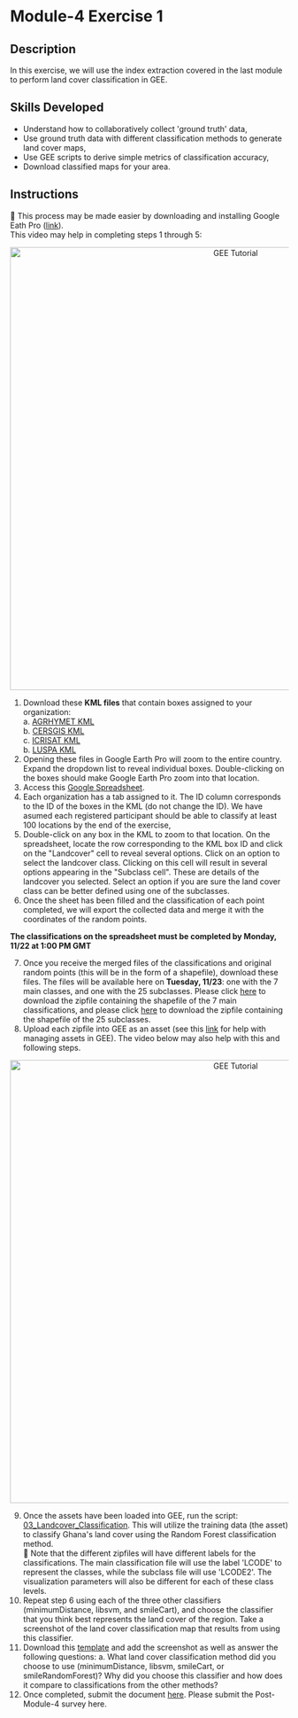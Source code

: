 # Module-4 Exercise 1
## Description
In this exercise, we will use the index extraction covered in the last module to perform land cover classification in GEE.
## Skills Developed
- Understand how to collaboratively collect 'ground truth' data,
- Use ground truth data with different classification methods to generate land cover maps,
- Use GEE scripts to derive simple metrics of classification accuracy, 
- Download classified maps for your area.

## Instructions
📌 This process may be made easier by downloading and installing Google Eath Pro (<a href="https://www.google.com/earth/versions/#earth-pro">link</a>). <br>
This video may help in completing steps 1 through 5:

 <p align="center">
  <a href="https://mediasite.video.ufl.edu/Mediasite/Play/38ea2eb245184e9d8bab2a4c6fc28ed31d" target="_blank" rel="noopener">
    <img src="https://user-images.githubusercontent.com/84922404/142556118-d1429e06-8332-44c5-bc2e-9baa7b4f87af.png" alt= "GEE Tutorial" width="800">
  </a>
</p>


1. Download these **KML files** that contain boxes assigned to your organization: <br>
    a. [AGRHYMET KML](https://github.com/ecodynlab/GALUP/files/7565808/BOXES_AGRHYMET.zip) <br>
    b. [CERSGIS KML](https://github.com/ecodynlab/GALUP/files/7565809/BOXES_CERSGIS.zip) <br>
    c. [ICRISAT KML](https://github.com/ecodynlab/GALUP/files/7565810/BOXES_ICRISAT.zip) <br>
    b. [LUSPA KML](https://github.com/ecodynlab/GALUP/files/7565811/BOXES_LUSPA.zip) <br>
2. Opening these files in Google Earth Pro will zoom to the entire country. Expand the dropdown list to reveal individual boxes. Double-clicking on the boxes should make Google Earth Pro zoom into that location.
3. Access this [Google Spreadsheet](https://docs.google.com/spreadsheets/d/10JV0HxQAPhW3V7qjp5-bVLld8_-E8WhpeJayIAlVW2s/edit#gid=1266282790).
4. Each organization has a tab assigned to it. The ID column corresponds to the ID of the boxes in the KML (do not change the ID). We have asumed each registered participant should be able to classify at least 100 locations by the end of the exercise, 
5. Double-click on any box in the KML to zoom to that location. On the spreadsheet, locate the row corresponding to the KML box ID and click on the "Landcover" cell to reveal several options. Click on an option to select the landcover class. Clicking on this cell will result in several options appearing in the "Subclass cell". These are details of the landcover you selected. Select an option if you are sure the land cover class can be better defined using one of the subclasses.
6. Once the sheet has been filled and the classification of each point completed, we will export the collected data and merge it with the coordinates of the random points.

**The classifications on the spreadsheet must be completed by Monday, 11/22 at 1:00 PM GMT**

7. Once you receive the merged files of the classifications and original random points (this will be in the form of a shapefile), download these files. The files will be available here on **Tuesday, 11/23**: one with the 7 main classes, and one with the 25 subclasses. Please click [here](https://github.com/SERVIR-WA/GALUP/files/7614691/GALUP_Classification_Updated_Main.zip) to download the zipfile containing the shapefile of the 7 main classifications, and please click [here](https://github.com/SERVIR-WA/GALUP/files/7614698/GALUP_Classification_Updated_Subclasses.zip) to download the zipfile containing the shapefile of the 25 subclasses.
8. Upload each zipfile into GEE as an asset (see this [link](https://developers.google.com/earth-engine/guides/asset_manager) for help with managing assets in GEE). The video below may also help with this and following steps. 

 <p align="center">
  <a href="https://mediasite.video.ufl.edu/Mediasite/Play/34f2887653d94667900f5eb240f954691d" target="_blank" rel="noopener">
    <img src="https://user-images.githubusercontent.com/84922404/143688697-041adf9f-3c25-4857-ad58-ced83aa2fc7c.png" alt= "GEE Tutorial" width="800">
  </a>
</p>


9. Once the assets have been loaded into GEE, run the script: [03_Landcover_Classification](https://github.com/SERVIR-WA/GALUP/wiki/Scripts#03_landcover_classification). This will utilize the training data (the asset) to classify Ghana's land cover using the Random Forest classification method. <br>
📌 Note that the different zipfiles will have different labels for the classifications. The main classification file will use the label 'LCODE' to represent the classes, while the subclass file will use 'LCODE2'. The visualization parameters will also be different for each of these class levels. <br>
10. Repeat step 6 using each of the three other classifiers (minimumDistance, libsvm, and smileCart), and choose the classifier that you think best represents the land cover of the region. Take a screenshot of the land cover classification map that results from using this classifier.
11. Download this [template](https://github.com/SERVIR-WA/GALUP/files/7572994/WS2_M4E1_Template.docx) and add the screenshot as well as answer the following questions:
    a. What land cover classification method did you choose to use (minimumDistance, libsvm, smileCart, or smileRandomForest)? Why did you choose this classifier and how does it compare to classifications from the other methods?
12. Once completed, submit the document [here](https://github.com/SERVIR-WA/GALUP/issues/new?assignees=&labels=exercise+w2m4&template=w2m4-exercise-submission.md&title=Module+4+exercises+%5Breplace+with+your+name%5D). Please submit the Post-Module-4 survey here.

